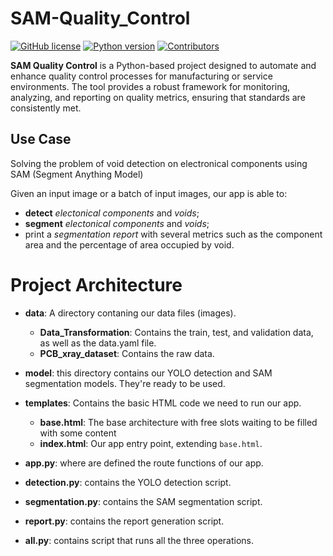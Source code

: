 # SAM-Quality_Control

[![GitHub license](https://img.shields.io/badge/license-MIT-blue.svg)](https://github.com/Tchouanga12/SAM-Quality_Control/blob/main/LICENSE)
[![Python version](https://img.shields.io/badge/python-3.7%2B-brightgreen.svg)](https://www.python.org/downloads/)
[![Contributors](https://img.shields.io/github/contributors/Tchouanga12/SAM-Quality_Control.svg)](https://github.com/Tchouanga12/SAM-Quality_Control/graphs/contributors)

**SAM Quality Control** is a Python-based project designed to automate and enhance quality control processes for manufacturing or service environments. The tool provides a robust framework for monitoring, analyzing, and reporting on quality metrics, ensuring that standards are consistently met.

## Use Case
Solving the problem of void detection on electronical components using SAM (Segment Anything Model)

Given an input image or a batch of input images, our app is able to:
- **detect** *electonical components* and *voids*;
- **segment** *electonical components* and *voids*;
- print a *segmentation report* with several metrics such as the component area and the percentage of area occupied by void.

# Project Architecture

- **data**: A directory contaning our data files (images).
    - **Data_Transformation**: Contains the train, test, and validation data, as well as the data.yaml file.
    - **PCB_xray_dataset**: Contains the raw data.

- **model**: this directory contains our YOLO detection and SAM segmentation models. They're ready to be used.

- **templates**: Contains the basic HTML code we need to run our app.
    - **base.html**: The base architecture with free slots waiting to be filled with some content
    - **index.html**: Our app entry point, extending `base.html`.

- **app.py**: where are defined the route functions of our app.

- **detection.py**: contains the YOLO detection script.

- **segmentation.py**: contains the SAM segmentation script.

- **report.py**: contains the report generation script.

- **all.py**: contains script that runs all the three operations.
